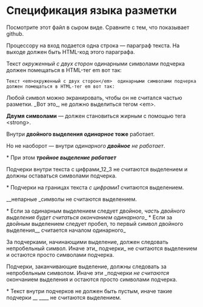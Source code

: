 # Спецификация языка разметки

Посмотрите этот файл в сыром виде. Сравните с тем, что показывает github.

Процессору на вход подается одна строка — параграф текста. 
На выходе должен быть HTML-код этого параграфа.

Текст _окруженный с двух сторон_  одинарными символами подчерка 
должен помещаться в HTML-тег em вот так:

`Текст <em>окруженный с двух сторон</em>  одинарными символами подчерка 
должен помещаться в HTML-тег em вот так:`

Любой символ можно экранировать, чтобы он не считался частью разметки. 
\_Вот это\_, не должно выделиться тегом \<em\>.

__Двумя символами__ — должен становиться жирным с помощью тега \<strong\>.

Внутри __двойного выделения _одинарное_ тоже__ работает.

Но не наоборот — внутри _одинарного __двойное__ не работает_.

\* При этом ___тройное выделение работает___

Подчерки внутри текста c цифрами_12_3 не считаются выделением и должны оставаться символами подчерка.

\* Подчерки на границах текста _с цифрами1_ считаются выделением.

__непарные _символы не считаются выделением.

\* Если за одинарным выделением следует двойное, _часть двойного выделения будет считаться окончанием одинарного__
\* Если за двойным выделением следует пробел, то первый символ двойного выделения__ считается началом одинарного_

За подчерками, начинающими выделение, должен следовать непробельный символ. Иначе эти_ подчерки_ не считаются выделением 
и остаются просто символами подчерка.

Подчерки, заканчивающие выделение, должны следовать за непробельным символом. Иначе эти _подчерки _не считаются_ окончанием выделения 
и остаются просто символами подчерка.

\* Текст внутри подчерков не должен быть пустым, иначе такие подчерки __ ____ не считаются выделением.
